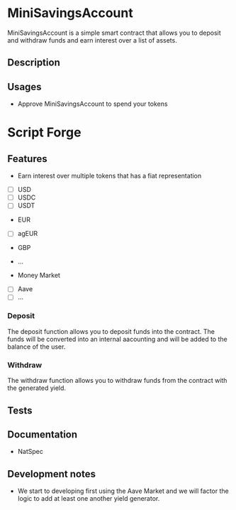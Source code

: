 # MiniSavingsAccount

MiniSavingsAccount is a simple smart contract that allows you to deposit and withdraw funds and earn interest over a list of assets.

## Description

## Usages

 - Approve MiniSavingsAccount to spend your tokens

# Script Forge 

## Features

- Earn interest over multiple tokens that has a fiat representation
- [ ] USD
 - [ ] USDC
 - [ ] USDT
- EUR
 - [ ] agEUR
- GBP
- ...

- Money Market
 - [ ] Aave
 - [ ] ...

### Deposit

The deposit function allows you to deposit funds into the contract. The funds will be converted into an internal aacounting and will be added to the balance of the user.

### Withdraw

The withdraw function allows you to withdraw funds from the contract with the generated yield.

## Tests

## Documentation

- NatSpec

## Development notes

 - We start to developing first using the Aave Market and we will factor the logic to add at least one another yield generator.